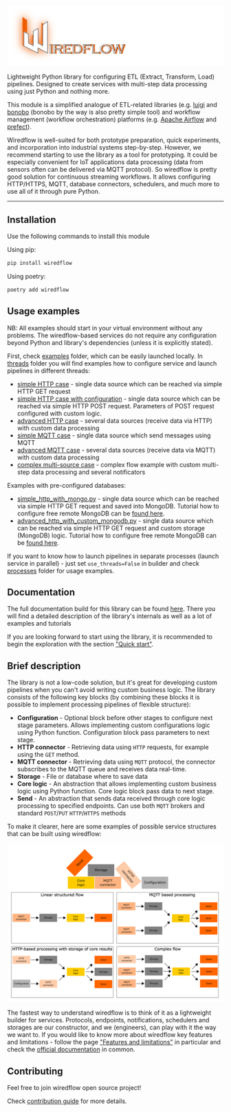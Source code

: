 <img src="https://raw.githubusercontent.com/wiredhut/wiredflow/main/docs/media/wiredflow.png" width="800"/>

Lightweight Python library for configuring ETL (Extract, Transform, Load) pipelines. 
Designed to create services with multi-step data processing using just Python and nothing more.

This module is a simplified analogue of ETL-related libraries (e.g. 
[luigi](https://github.com/spotify/luigi) and [bonobo](https://github.com/python-bonobo/bonobo) (bonobo by the way is also pretty simple tool) and 
workflow management (workflow orchestration) platforms 
(e.g. [Apache Airflow](https://github.com/apache/airflow)
and [prefect](https://github.com/PrefectHQ/prefect)). 

Wiredflow is well-suited for both prototype preparation, quick experiments, 
and incorporation into industrial systems step-by-step. However, we recommend 
starting to use the library as a tool for prototyping. It could be especially 
convenient for IoT applications data processing (data from sensors often can 
be delivered via MQTT protocol). So wiredflow is pretty good solution for continuous streaming workflows.
It allows configuring HTTP/HTTPS, MQTT, database connectors, schedulers, and much more to use all of it through 
pure Python.

---

## Installation

Use the following commands to install this module

Using pip:

```Bash
pip install wiredflow
```

Using poetry:

```Bash
poetry add wiredflow
```

## Usage examples

NB: All examples should start in your virtual environment without any problems. 
The wiredflow-based services do not require any configuration beyond Python and
library's dependencies (unless it is explicitly stated).

First, check [examples](examples) folder, which can be easily launched locally. 
In [threads](examples/threads) folder you will find examples how to configure service and 
launch pipelines in different threads: 
* [simple HTTP case](examples/threads/simple_http.py) - single data source which can be reached via simple HTTP GET request
* [simple HTTP case with configuration](examples/threads/simple_http_with_configuration.py) - single data source which can be reached via simple HTTP POST request.
  Parameters of POST request configured with custom logic.
* [advanced HTTP case](examples/threads/advanced_http.py) - several data sources (receive data via HTTP) with custom data processing
* [simple MQTT case](examples/threads/simple_mqtt.py) - single data source which send messages using MQTT
* [advanced MQTT case](examples/threads/advanced_mqtt.py) - several data sources (receive data via MQTT) with custom data processing
* [complex multi-source case](examples/threads/complex_flow.py) - complex flow example with custom multi-step data processing and several notificators

Examples with pre-configured databases:
* [simple_http_with_mongo.py](examples/threads/simple_http_with_mongo.py) - single data source which can be reached via simple HTTP GET request and
saved into MongoDB. Tutorial how to configure free remote MongoDB can be [found here](https://www.mongodb.com/basics/mongodb-atlas-tutorial).
* [advanced_http_with_custom_mongodb.py](examples/threads/advanced_http_with_custom_mongodb.py) - single data source which can be reached via simple HTTP GET request and
custom storage (MongoDB) logic. Tutorial how to configure free remote MongoDB can be [found here](https://www.mongodb.com/basics/mongodb-atlas-tutorial).

If you want to know how to launch pipelines in separate processes (launch service in parallel) - just set `use_threads=False` in builder 
and check [processes](examples/processes) folder for usage examples.

## Documentation 
The full documentation build for this library can be found [here](https://wiredflow.readthedocs.io/en/latest/). 
There you will find a detailed description of the library's internals as well as a lot of examples and tutorials

If you are looking forward to start using the library, it is recommended to begin the exploration with the section ["Quick start"](https://wiredflow.readthedocs.io/en/latest/tutorial/1_quick_start/).

## Brief description

The library is not a low-code solution, but it's great for developing custom pipelines when you can't avoid writing custom business logic. 
The library consists of the following key blocks (by combining these blocks it is possible to implement processing pipelines of flexible structure): 
* **Configuration** - Optional block before other stages to configure next stage parameters. Allows implementing custom configurations
  logic using Python function. Configuration block pass parameters to next stage.
* **HTTP connector** - Retrieving data using `HTTP` requests, for example using the `GET` method.
* **MQTT connector** - Retrieving data using `MQTT` protocol, the connector subscribes to the MQTT queue and receives data real-time.
* **Storage** - File or database where to save data
* **Core logic** - An abstraction that allows implementing custom business logic using Python function. Core logic block pass data to next stage.
* **Send** - An abstraction that sends data received through core logic processing to specified endpoints. 
  Can use both `MQTT` brokers and standard `POST`/`PUT` `HTTP`/`HTTPS` methods 

To make it clearer, here are some examples of possible service structures that can be built using wiredflow:

<img src="https://raw.githubusercontent.com/wiredhut/wiredflow/main/docs/media/flow_examples.png" width="800"/>

The fastest way to understand wiredflow is to think of it as a lightweight builder for services. 
Protocols, endpoints, notifications, schedulers and storages are our constructor, and we 
(engineers), can play with it the way we want to. If you would like to know more about wiredflow key features 
and limitations - follow the page ["Features and limitations"](https://wiredflow.readthedocs.io/en/latest/common/features_and_limitations/)
in particular and check the [official documentation](https://wiredflow.readthedocs.io/en/latest/) in common. 

## Contributing 

Feel free to join wiredflow open source project!

Check [contribution guide](https://wiredflow.readthedocs.io/en/latest/additional/contributing/) for more details. 

